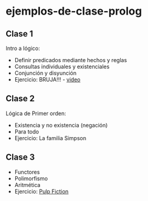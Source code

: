 # ejemplos-de-clase-prolog

## Clase 1
Intro a lógico:
 - Definir predicados mediante hechos y reglas
 - Consultas individuales y existenciales
 - Conjunción y disyunción
 - Ejercicio: BRUJA!!! - [video](https://www.youtube.com/watch?v=Ux6fBfXOIuo)

## Clase 2
Lógica de Primer orden:
 - Existencia y no existencia (negación)
 - Para todo
 - Ejercicio: La familia Simpson

## Clase 3
 - Functores
 - Polimorfismo
 - Aritmética
 - Ejercicio: [Pulp Fiction](https://docs.google.com/document/d/1AJdr0JvLmqHKmwHnXFX3edzEGp306IdldtfjJpGpjQQ/edit)
